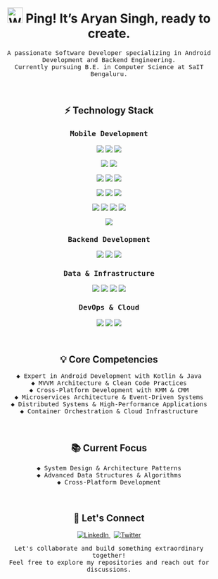 <h1 align="center">
  <!-- Animated wave -->
  <img src="https://raw.githubusercontent.com/Tarikul-Islam-Anik/Animated-Fluent-Emojis/master/Emojis/Hand%20gestures/Waving%20Hand.png" alt="Waving Hand" width="35" height="35" />
  Ping! It’s Aryan Singh, ready to create.
</h1>

<p align="center">
  <samp>
    A passionate Software Developer specializing in Android Development and Backend Engineering. <br/>
    Currently pursuing B.E. in Computer Science at SaIT Bengaluru.
  </samp>
</p>

<br/>

<h2 align="center">⚡ Technology Stack</h2>

<h3 align="center"><samp>Mobile Development</samp></h3>
<p align="center">
  <!-- Core Android -->
  <img src="https://img.shields.io/badge/Android-3DDC84?style=for-the-badge&logo=android&logoColor=white&fontFamily=JetBrains+Mono" />
  <img src="https://img.shields.io/badge/Kotlin-7F52FF?style=for-the-badge&logo=kotlin&logoColor=white&fontFamily=JetBrains+Mono" />
  <img src="https://img.shields.io/badge/Java-ED8B00?style=for-the-badge&logo=openjdk&logoColor=white&fontFamily=JetBrains+Mono" />
</p>
<p align="center">
  <!-- Cross Platform -->
  <img src="https://img.shields.io/badge/KMM-7F52FF?style=for-the-badge&logo=kotlin&logoColor=white&fontFamily=JetBrains+Mono" />
  <img src="https://img.shields.io/badge/CMM-7F52FF?style=for-the-badge&logo=kotlin&logoColor=white&fontFamily=JetBrains+Mono" />
</p>
<p align="center">
  <!-- Android Architecture -->
  <img src="https://img.shields.io/badge/Jetpack_Compose-4285F4?style=for-the-badge&logo=jetpackcompose&logoColor=white&fontFamily=JetBrains+Mono" />
  <img src="https://img.shields.io/badge/View_Model-4285F4?style=for-the-badge&logo=android&logoColor=white&fontFamily=JetBrains+Mono" />
  <img src="https://img.shields.io/badge/LiveData-4285F4?style=for-the-badge&logo=android&logoColor=white&fontFamily=JetBrains+Mono" />
</p>
<p align="center">
  <!-- Android Libraries -->
  <img src="https://img.shields.io/badge/Retrofit-48B983?style=for-the-badge&logo=square&logoColor=white&fontFamily=JetBrains+Mono" />
  <img src="https://img.shields.io/badge/Koin-F6B31F?style=for-the-badge&logo=kotlin&logoColor=white&fontFamily=JetBrains+Mono" />
  <img src="https://img.shields.io/badge/Dagger_Hilt-2196F3?style=for-the-badge&logo=android&logoColor=white&fontFamily=JetBrains+Mono" />
</p>
<p align="center">
  <!-- Android Core -->
  <img src="https://img.shields.io/badge/Room-FF8A65?style=for-the-badge&logo=android&logoColor=white&fontFamily=JetBrains+Mono" />
  <img src="https://img.shields.io/badge/Navigation-66BB6A?style=for-the-badge&logo=android&logoColor=white&fontFamily=JetBrains+Mono" />
  <img src="https://img.shields.io/badge/WorkManager-FFA000?style=for-the-badge&logo=android&logoColor=white&fontFamily=JetBrains+Mono" />
  <img src="https://img.shields.io/badge/DataStore-7E57C2?style=for-the-badge&logo=android&logoColor=white&fontFamily=JetBrains+Mono" />
</p>
<p align="center">
  <!-- Build Tools -->
  <img src="https://img.shields.io/badge/Gradle-02303A?style=for-the-badge&logo=gradle&logoColor=white&fontFamily=JetBrains+Mono" />
</p>

<h3 align="center"><samp>Backend Development</samp></h3>
<p align="center">
  <img src="https://img.shields.io/badge/Spring_Boot-6DB33F?style=for-the-badge&logo=springboot&logoColor=white&fontFamily=JetBrains+Mono" />
  <img src="https://img.shields.io/badge/Ktor-FF7514?style=for-the-badge&logo=kotlin&logoColor=white&fontFamily=JetBrains+Mono" />
  <img src="https://img.shields.io/badge/Java-ED8B00?style=for-the-badge&logo=openjdk&logoColor=white&fontFamily=JetBrains+Mono" />
</p>

<h3 align="center"><samp>Data & Infrastructure</samp></h3>
<p align="center">
  <img src="https://img.shields.io/badge/PostgreSQL-4169E1?style=for-the-badge&logo=postgresql&logoColor=white&fontFamily=JetBrains+Mono" />
  <img src="https://img.shields.io/badge/Redis-DC382D?style=for-the-badge&logo=redis&logoColor=white&fontFamily=JetBrains+Mono" />
  <img src="https://img.shields.io/badge/Kafka-231F20?style=for-the-badge&logo=apachekafka&logoColor=white&fontFamily=JetBrains+Mono" />
  <img src="https://img.shields.io/badge/Firebase-FFCA28?style=for-the-badge&logo=firebase&logoColor=black&fontFamily=JetBrains+Mono" />
</p>

<h3 align="center"><samp>DevOps & Cloud</samp></h3>
<p align="center">
  <img src="https://img.shields.io/badge/Docker-2496ED?style=for-the-badge&logo=docker&logoColor=white&fontFamily=JetBrains+Mono" />
  <img src="https://img.shields.io/badge/Kubernetes-326CE5?style=for-the-badge&logo=kubernetes&logoColor=white&fontFamily=JetBrains+Mono" />
  <img src="https://img.shields.io/badge/AWS-232F3E?style=for-the-badge&logo=amazonaws&logoColor=white&fontFamily=JetBrains+Mono" />
</p>

<br/>

<h2 align="center">💡 Core Competencies</h2>

<p align="center">
  <samp>
    ◆ Expert in Android Development with Kotlin & Java <br/>
    ◆ MVVM Architecture & Clean Code Practices <br/>
    ◆ Cross-Platform Development with KMM & CMM <br/>
    ◆ Microservices Architecture & Event-Driven Systems <br/>
    ◆ Distributed Systems & High-Performance Applications <br/>
    ◆ Container Orchestration & Cloud Infrastructure
  </samp>
</p>

<br/>

<h2 align="center">📚 Current Focus</h2>

<p align="center">
  <samp>
    ◆ System Design & Architecture Patterns <br/>
    ◆ Advanced Data Structures & Algorithms <br/>
    ◆ Cross-Platform Development
  </samp>
</p>

<br/>

<h2 align="center">🤝 Let's Connect</h2>

<p align="center">
  <a href="https://www.linkedin.com/in/singhtwenty2" target="_blank">
    <img src="https://img.shields.io/badge/LinkedIn-0A66C2?style=for-the-badge&logo=linkedin&logoColor=white&fontFamily=JetBrains+Mono" alt="LinkedIn" />
  </a>
  &nbsp;
  <a href="https://x.com/singhtwenty2" target="_blank">
    <img src="https://img.shields.io/badge/Twitter-000000?style=for-the-badge&logo=x&logoColor=white&fontFamily=JetBrains+Mono" alt="Twitter" />
  </a>
</p>

<p align="center">
  <samp>
    Let's collaborate and build something extraordinary together! <br/>
    Feel free to explore my repositories and reach out for discussions.
  </samp>
</p>